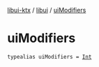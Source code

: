 [libui-ktx](../index.md) / [libui](index.md) / [uiModifiers](./ui-modifiers.md)

# uiModifiers

`typealias uiModifiers = `[`Int`](https://kotlinlang.org/api/latest/jvm/stdlib/kotlin/-int/index.html)